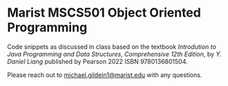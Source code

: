 # Marist MSCS501 Object Oriented Programming 
Code snippets as discussed in class based on the textbook *Introdution to Java Programming and Data Structures, Comprehensive 12th Edition*, by *Y. Daniel Liang* published by Pearson 2022 ISBN 9780136801504.

Please reach out to michael.gildein1@marist.edu with any questions.

